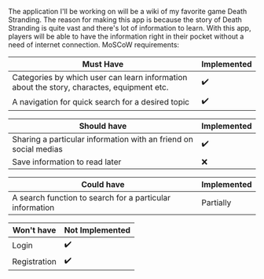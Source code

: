 
The application I'll be working on will be a wiki of my favorite game Death Stranding. 
The reason for making this app is because the story of Death Stranding is quite vast and there's lot of information to learn. With this app, players will be able to have the information right in their pocket without a need of internet connection.
MoSCoW requirements:


| Must Have | Implemented |
| --- | --- |
| Categories by which user can learn information about the story, charactes, equipment etc. | :heavy_check_mark: |
| A navigation for quick search for a desired topic| :heavy_check_mark: |


| Should have | Implemented |
| --- | --- |
| Sharing a particular information with an friend on social medias | :heavy_check_mark: |
| Save information to read later | :x: |


| Could have | Implemented |
| --- | --- |
| A search function to search for a particular information  | Partially |

| Won't have | Not Implemented |
| --- | --- |
| Login | :heavy_check_mark: |
| Registration | :heavy_check_mark: |







